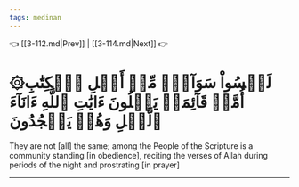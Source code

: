 ```yaml
---
tags: medinan
---
```


👈 [[3-112.md|Prev]] | [[3-114.md|Next]] 👉

# ۞لَيۡسُواْ سَوَآءٗۗ مِّنۡ أَهۡلِ ٱلۡكِتَٰبِ أُمَّةٞ قَآئِمَةٞ يَتۡلُونَ ءَايَٰتِ ٱللَّهِ ءَانَآءَ ٱلَّيۡلِ وَهُمۡ يَسۡجُدُونَ

They are not [all] the same; among the People of the Scripture is a community standing [in obedience], reciting the verses of Allah during periods of the night and prostrating [in prayer]

---

